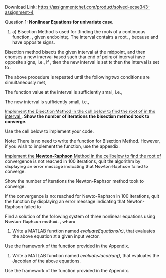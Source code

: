 Download Link: https://assignmentchef.com/product/solved-ecse343-assignment-4
<br>



Question 1: <strong>Nonlinear Equations for univariate case.</strong>

<ol>

 <li>a) Bisection Method is used for tfinding the roots of a continuous function, , given endpoints;. The interval contains a root, , because  and          have opposite signs.</li>

</ol>

Bisection method bisects the given interval at the midpoint,          and then chooses a new interval based such that end of point of interval have opposite signs, i.e., if        , then the new interval is set to    then the interval is set to .

The above procedure is repeated until the following two conditions are simultaneously met,

The function value at the interval is sufficiently small, i.e.,

The new interval is sufficiently small, i.e.,

<u>Implement the Bisection Method in the cell below to find the root of              in the interval </u>. <strong>Show the number of iterations the bisection method took to converge.</strong>

Use the cell below to implement your code.

Note: There is no need to write the function for Bisection Method. However, if you wish to implement the function, use the appendix.

<u>Implement the <strong>Newton-Raphson</strong> Method in the cell below to find the root of </u>convergence is not reached in 100 iterations, quit the algorithm by displaying an error message indicating that Newton-Raphson failed to converge.

Show the number of iterations the Newton-Raphson method took to converge.

If the convergence is not reached for Newto-Raphson in 100 iterations, quit the function by displaying an error message indicating that Newton-Raphson failed to

Find a solution of the following system of three nonlinear equations using Newton-Raphson method. ,        where

<ol>

 <li>Write a MATLAB function named <em>evaluateEquations(x)</em>, that evaluates the above equation at a given input vector.</li>

</ol>

Use the framework of the function provided in the Appendix.

<ol>

 <li>Write a MATLAB function named <em>evaluateJacobian()</em>, that evaluates the Jacobian of the above equations.</li>

</ol>

Use the framework of the function provided in the Appendix.